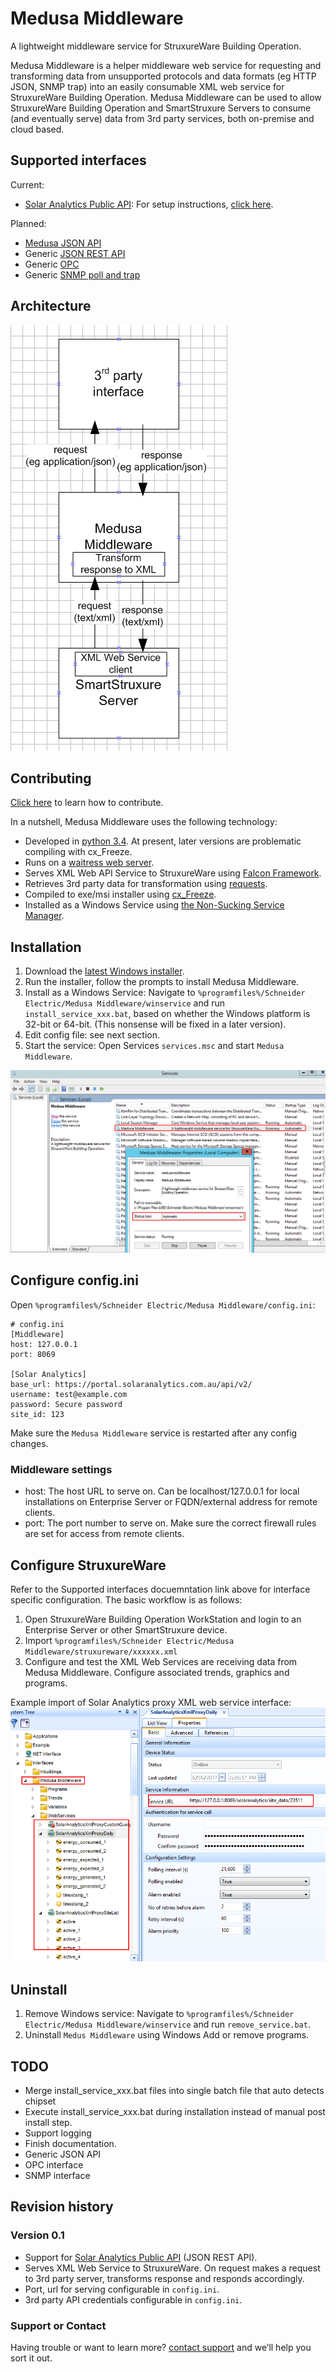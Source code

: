 # Medusa Middleware
A lightweight middleware service for StruxureWare Building Operation.

Medusa Middleware is a helper middleware web service for requesting and transforming data from unsupported protocols and data formats (eg HTTP JSON, SNMP trap) into an easily consumable XML web service for StruxureWare Building Operation. Medusa Middleware can be used to allow StruxureWare Building Operation and SmartStruxure Servers to consume (and eventually serve) data from 3rd party services, both on-premise and cloud based.

## Supported interfaces
Current:
 - [Solar Analytics Public API](http://docs.solaranalyticsapi.apiary.io/#): For setup instructions, [click here](interfaces/solaranalytics).

Planned:
 - [Medusa JSON API](http://medusa-docs.sebbqld.com/)
 - Generic [JSON REST API](https://en.wikipedia.org/wiki/Representational_state_transfer)
 - Generic [OPC](https://en.wikipedia.org/wiki/OPC_Data_Access)
 - Generic [SNMP poll and trap](https://en.wikipedia.org/wiki/Simple_Network_Management_Protocol)

## Architecture
![Image of System Architecture](img/architecture.png)

## Contributing
[Click here](contribute) to learn how to contribute.

In a nutshell, Medusa Middleware uses the following technology:
- Developed in [python 3.4](https://www.python.org/). At present, later versions are problematic compiling with cx_Freeze.
- Runs on a [waitress web server](http://docs.pylonsproject.org/projects/waitress/en/latest/).
- Serves XML Web API Service to StruxureWare using [Falcon Framework](https://falconframework.org/).
- Retrieves 3rd party data for transformation using [requests](http://docs.python-requests.org/en/master/).
- Compiled to exe/msi installer using [cx_Freeze](http://cx-freeze.readthedocs.io/en/latest/index.html).
- Installed as a Windows Service using [the Non-Sucking Service Manager](http://nssm.cc).

## Installation
1. Download the [latest Windows installer](https://github.com/SEBA-Smart-Services/medusa-middleware/releases/latest).
2. Run the installer, follow the prompts to install Medusa Middleware.
3. Install as a Windows Service: Navigate to `%programfiles%/Schneider Electric/Medusa Middleware/winservice` and run `install_service_xxx.bat`, based on whether the Windows platform is 32-bit or 64-bit. (This nonsense will be fixed in a later version).
4. Edit config file: see next section.
5. Start the service: Open Services `services.msc` and start `Medusa Middleware`.

![Image of Windows Service](img/services.msc.png)

## Configure config.ini
Open `%programfiles%/Schneider Electric/Medusa Middleware/config.ini`:

```
# config.ini
[Middleware]
host: 127.0.0.1
port: 8069

[Solar Analytics]
base_url: https://portal.solaranalytics.com.au/api/v2/
username: test@example.com
password: Secure password
site_id: 123
```

Make sure the `Medusa Middleware` service is restarted after any config changes.

### Middleware settings
 - host: The host URL to serve on. Can be localhost/127.0.0.1 for local installations on Enterprise Server or FQDN/external address for remote clients.
 - port: The port number to serve on. Make sure the correct firewall rules are set for access from remote clients.

## Configure StruxureWare
Refer to the Supported interfaces docuemntation link above for interface specific configuration. The basic workflow is as follows:

1. Open StruxureWare Building Operation WorkStation and login to an Enterprise Server or other SmartStruxure device.
2. Import `%programfiles%/Schneider Electric/Medusa Middleware/struxureware/xxxxxx.xml`
3. Configure and test the XML Web Services are receiving data from Medusa Middleware. Configure associated trends, graphics and programs.

Example import of Solar Analytics proxy XML web service interface:
![Image of StruxureWare Building Operation XML Web Service interfaces to local Medusa Middleware](img/sbo_xml_web_service.png)

## Uninstall
1. Remove Windows service: Navigate to `%programfiles%/Schneider Electric/Medusa Middleware/winservice` and run `remove_service.bat`.
2. Uninstall `Medus Middleware` using Windows Add or remove programs.

## TODO
 - Merge install_service_xxx.bat files into single batch file that auto detects chipset
 - Execute install_service_xxx.bat during installation instead of manual post install step.
 - Support logging
 - Finish documentation.
 - Generic JSON API
 - OPC interface
 - SNMP interface

## Revision history

### Version 0.1
 - Support for [Solar Analytics Public API](http://docs.solaranalyticsapi.apiary.io/#) (JSON REST API).
 - Serves XML Web Service to StruxureWare. On request makes a request to 3rd party server, transforms response and responds accordingly.
 - Port, url for serving configurable in `config.ini`.
 - 3rd party API credentials configurable in `config.ini`.

### Support or Contact

Having trouble or want to learn more? [contact support](mailto:clive.gross@schneider-electric.com) and we’ll help you sort it out.
